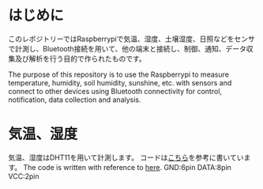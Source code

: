 # はじめに
このレポジトリーではRaspberrypiで気温、湿度、土壌湿度、日照などをセンサで計測し、Bluetooth接続を用いて、他の端末と接続し、制御、通知、データ収集及び解析を行う目的で作られたものです。

The purpose of this repository is to use the Raspberrypi to measure temperature, humidity, soil humidity, sunshine, etc. with sensors and connect to other devices using Bluetooth connectivity for control, notification, data collection and analysis.
# 気温、湿度
気温、湿度はDHT11を用いて計測します。
コードは[こちら](https://github.com/szazo/DHT11_Python)を参考に書いています。
The code is written with reference to [here](https://github.com/szazo/DHT11_Python).
GND:6pin
DATA:8pin
VCC:2pin